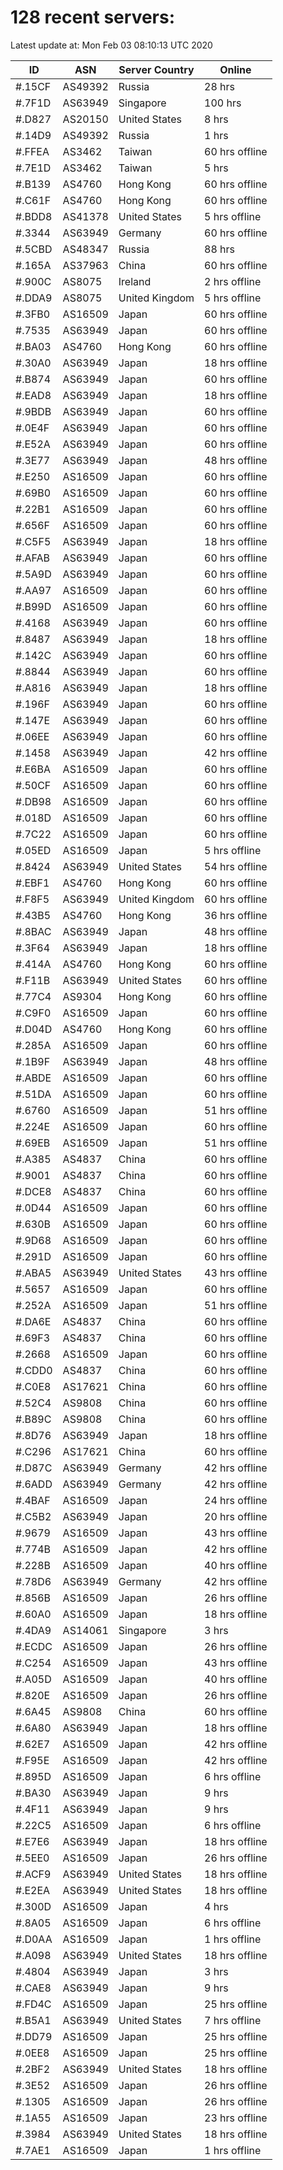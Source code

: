 # 128 recent servers:

Latest update at: Mon Feb 03 08:10:13 UTC 2020

| ID | ASN | Server Country | Online |
| -- | --- | -------------- | ------ |
| #.15CF | AS49392 | Russia | 28 hrs |
| #.7F1D | AS63949 | Singapore | 100 hrs |
| #.D827 | AS20150 | United States | 8 hrs |
| #.14D9 | AS49392 | Russia | 1 hrs |
| #.FFEA | AS3462 | Taiwan | 60 hrs offline |
| #.7E1D | AS3462 | Taiwan | 5 hrs |
| #.B139 | AS4760 | Hong Kong | 60 hrs offline |
| #.C61F | AS4760 | Hong Kong | 60 hrs offline |
| #.BDD8 | AS41378 | United States | 5 hrs offline |
| #.3344 | AS63949 | Germany | 60 hrs offline |
| #.5CBD | AS48347 | Russia | 88 hrs |
| #.165A | AS37963 | China | 60 hrs offline |
| #.900C | AS8075 | Ireland | 2 hrs offline |
| #.DDA9 | AS8075 | United Kingdom | 5 hrs offline |
| #.3FB0 | AS16509 | Japan | 60 hrs offline |
| #.7535 | AS63949 | Japan | 60 hrs offline |
| #.BA03 | AS4760 | Hong Kong | 60 hrs offline |
| #.30A0 | AS63949 | Japan | 18 hrs offline |
| #.B874 | AS63949 | Japan | 60 hrs offline |
| #.EAD8 | AS63949 | Japan | 18 hrs offline |
| #.9BDB | AS63949 | Japan | 60 hrs offline |
| #.0E4F | AS63949 | Japan | 60 hrs offline |
| #.E52A | AS63949 | Japan | 60 hrs offline |
| #.3E77 | AS63949 | Japan | 48 hrs offline |
| #.E250 | AS16509 | Japan | 60 hrs offline |
| #.69B0 | AS16509 | Japan | 60 hrs offline |
| #.22B1 | AS16509 | Japan | 60 hrs offline |
| #.656F | AS16509 | Japan | 60 hrs offline |
| #.C5F5 | AS63949 | Japan | 18 hrs offline |
| #.AFAB | AS63949 | Japan | 60 hrs offline |
| #.5A9D | AS63949 | Japan | 60 hrs offline |
| #.AA97 | AS16509 | Japan | 60 hrs offline |
| #.B99D | AS16509 | Japan | 60 hrs offline |
| #.4168 | AS63949 | Japan | 60 hrs offline |
| #.8487 | AS63949 | Japan | 18 hrs offline |
| #.142C | AS63949 | Japan | 60 hrs offline |
| #.8844 | AS63949 | Japan | 60 hrs offline |
| #.A816 | AS63949 | Japan | 18 hrs offline |
| #.196F | AS63949 | Japan | 60 hrs offline |
| #.147E | AS63949 | Japan | 60 hrs offline |
| #.06EE | AS63949 | Japan | 60 hrs offline |
| #.1458 | AS63949 | Japan | 42 hrs offline |
| #.E6BA | AS16509 | Japan | 60 hrs offline |
| #.50CF | AS16509 | Japan | 60 hrs offline |
| #.DB98 | AS16509 | Japan | 60 hrs offline |
| #.018D | AS16509 | Japan | 60 hrs offline |
| #.7C22 | AS16509 | Japan | 60 hrs offline |
| #.05ED | AS16509 | Japan | 5 hrs offline |
| #.8424 | AS63949 | United States | 54 hrs offline |
| #.EBF1 | AS4760 | Hong Kong | 60 hrs offline |
| #.F8F5 | AS63949 | United Kingdom | 60 hrs offline |
| #.43B5 | AS4760 | Hong Kong | 36 hrs offline |
| #.8BAC | AS63949 | Japan | 48 hrs offline |
| #.3F64 | AS63949 | Japan | 18 hrs offline |
| #.414A | AS4760 | Hong Kong | 60 hrs offline |
| #.F11B | AS63949 | United States | 60 hrs offline |
| #.77C4 | AS9304 | Hong Kong | 60 hrs offline |
| #.C9F0 | AS16509 | Japan | 60 hrs offline |
| #.D04D | AS4760 | Hong Kong | 60 hrs offline |
| #.285A | AS16509 | Japan | 60 hrs offline |
| #.1B9F | AS63949 | Japan | 48 hrs offline |
| #.ABDE | AS16509 | Japan | 60 hrs offline |
| #.51DA | AS16509 | Japan | 60 hrs offline |
| #.6760 | AS16509 | Japan | 51 hrs offline |
| #.224E | AS16509 | Japan | 60 hrs offline |
| #.69EB | AS16509 | Japan | 51 hrs offline |
| #.A385 | AS4837 | China | 60 hrs offline |
| #.9001 | AS4837 | China | 60 hrs offline |
| #.DCE8 | AS4837 | China | 60 hrs offline |
| #.0D44 | AS16509 | Japan | 60 hrs offline |
| #.630B | AS16509 | Japan | 60 hrs offline |
| #.9D68 | AS16509 | Japan | 60 hrs offline |
| #.291D | AS16509 | Japan | 60 hrs offline |
| #.ABA5 | AS63949 | United States | 43 hrs offline |
| #.5657 | AS16509 | Japan | 60 hrs offline |
| #.252A | AS16509 | Japan | 51 hrs offline |
| #.DA6E | AS4837 | China | 60 hrs offline |
| #.69F3 | AS4837 | China | 60 hrs offline |
| #.2668 | AS16509 | Japan | 60 hrs offline |
| #.CDD0 | AS4837 | China | 60 hrs offline |
| #.C0E8 | AS17621 | China | 60 hrs offline |
| #.52C4 | AS9808 | China | 60 hrs offline |
| #.B89C | AS9808 | China | 60 hrs offline |
| #.8D76 | AS63949 | Japan | 18 hrs offline |
| #.C296 | AS17621 | China | 60 hrs offline |
| #.D87C | AS63949 | Germany | 42 hrs offline |
| #.6ADD | AS63949 | Germany | 42 hrs offline |
| #.4BAF | AS16509 | Japan | 24 hrs offline |
| #.C5B2 | AS63949 | Japan | 20 hrs offline |
| #.9679 | AS16509 | Japan | 43 hrs offline |
| #.774B | AS16509 | Japan | 42 hrs offline |
| #.228B | AS16509 | Japan | 40 hrs offline |
| #.78D6 | AS63949 | Germany | 42 hrs offline |
| #.856B | AS16509 | Japan | 26 hrs offline |
| #.60A0 | AS16509 | Japan | 18 hrs offline |
| #.4DA9 | AS14061 | Singapore | 3 hrs |
| #.ECDC | AS16509 | Japan | 26 hrs offline |
| #.C254 | AS16509 | Japan | 43 hrs offline |
| #.A05D | AS16509 | Japan | 40 hrs offline |
| #.820E | AS16509 | Japan | 26 hrs offline |
| #.6A45 | AS9808 | China | 60 hrs offline |
| #.6A80 | AS63949 | Japan | 18 hrs offline |
| #.62E7 | AS16509 | Japan | 42 hrs offline |
| #.F95E | AS16509 | Japan | 42 hrs offline |
| #.895D | AS16509 | Japan | 6 hrs offline |
| #.BA30 | AS63949 | Japan | 9 hrs |
| #.4F11 | AS63949 | Japan | 9 hrs |
| #.22C5 | AS16509 | Japan | 6 hrs offline |
| #.E7E6 | AS63949 | Japan | 18 hrs offline |
| #.5EE0 | AS16509 | Japan | 26 hrs offline |
| #.ACF9 | AS63949 | United States | 18 hrs offline |
| #.E2EA | AS63949 | United States | 18 hrs offline |
| #.300D | AS16509 | Japan | 4 hrs |
| #.8A05 | AS16509 | Japan | 6 hrs offline |
| #.D0AA | AS16509 | Japan | 1 hrs offline |
| #.A098 | AS63949 | United States | 18 hrs offline |
| #.4804 | AS63949 | Japan | 3 hrs |
| #.CAE8 | AS63949 | Japan | 9 hrs |
| #.FD4C | AS16509 | Japan | 25 hrs offline |
| #.B5A1 | AS63949 | United States | 7 hrs offline |
| #.DD79 | AS16509 | Japan | 25 hrs offline |
| #.0EE8 | AS16509 | Japan | 25 hrs offline |
| #.2BF2 | AS63949 | United States | 18 hrs offline |
| #.3E52 | AS16509 | Japan | 26 hrs offline |
| #.1305 | AS16509 | Japan | 26 hrs offline |
| #.1A55 | AS16509 | Japan | 23 hrs offline |
| #.3984 | AS63949 | United States | 18 hrs offline |
| #.7AE1 | AS16509 | Japan | 1 hrs offline |

